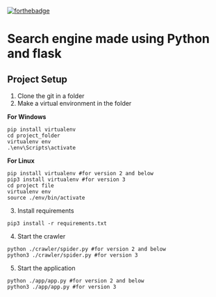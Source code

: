 [![forthebadge](https://forthebadge.com/images/badges/made-with-python.svg)](https://forthebadge.com)

# Search engine made using Python and flask

## Project Setup

1. Clone the git in a folder
2. Make a virtual environment in the folder

**For Windows**
```
pip install virtualenv
cd project_folder
virtualenv env
.\env\Scripts\activate
```

**For Linux**
```
pip install virtualenv #for version 2 and below 
pip3 install virtualenv #for version 3
cd project file
virtualenv env
source ./env/bin/activate
```

3. Install requirements
```
pip3 install -r requirements.txt
```

4. Start the crawler
```
python ./crawler/spider.py #for version 2 and below
python3 ./crawler/spider.py #for version 3
```

5. Start the application
```
python ./app/app.py #for version 2 and below
python3 ./app/app.py #for version 3
```

